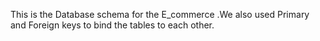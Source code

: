 This is the Database schema for the E_commerce .We also used Primary and Foreign keys to bind the tables to each other.
